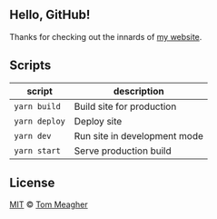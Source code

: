 ## Hello, GitHub!

Thanks for checking out the innards of [my website](https://tom.fm/).

## Scripts

| script        | description                  |
| ------------- | ---------------------------- |
| `yarn build`  | Build site for production    |
| `yarn deploy` | Deploy site                  |
| `yarn dev`    | Run site in development mode |
| `yarn start`  | Serve production build       |

## License

[MIT](LICENSE) © [Tom Meagher](https://tom.fm)

